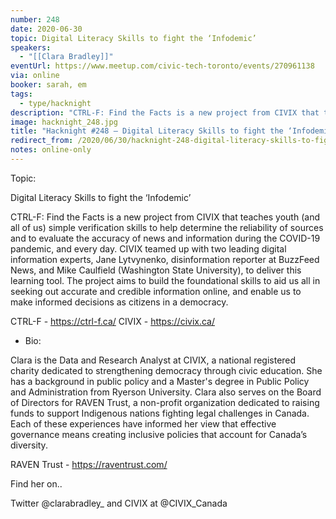 ```yaml
---
number: 248
date: 2020-06-30
topic: Digital Literacy Skills to fight the ‘Infodemic’
speakers:
  - "[[Clara Bradley]]"
eventUrl: https://www.meetup.com/civic-tech-toronto/events/270961138
via: online
booker: sarah, em
tags:
  - type/hacknight
description: "CTRL-F: Find the Facts is a new project from CIVIX that teaches youth (and all of us) simple verification skills to help determine the reliability of sources and to evaluate the accuracy of news and information during the COVID-19 pandemic, and every day. CIVIX teamed up with two leading digital information experts, Jane Lytvynenko, disinformation reporter at BuzzFeed News, and Mike Caulfield (Washington State University), to deliver this learning tool. The project aims to build the foundational skills to aid us all in seeking out accurate and credible information online, and enable us to make informed decisions as citizens in a democracy.  CTRL-F - https://ctrl-f.ca/ | CIVIX - https://civix.ca/"
image: hacknight_248.jpg
title: "Hacknight #248 – Digital Literacy Skills to fight the ‘Infodemic’"
redirect_from: /2020/06/30/hacknight-248-digital-literacy-skills-to-fight-the-infodemic-with-clara-bradley/
notes: online-only
---
```


Topic:

Digital Literacy Skills to fight the ‘Infodemic’

CTRL-F: Find the Facts is a new project from CIVIX that teaches youth (and all of us) simple verification skills to help determine the reliability of sources and to evaluate the accuracy of news and information during the COVID-19 pandemic, and every day. CIVIX teamed up with two leading digital information experts, Jane Lytvynenko, disinformation reporter at BuzzFeed News, and Mike Caulfield (Washington State University), to deliver this learning tool. The project aims to build the foundational skills to aid us all in seeking out accurate and credible information online, and enable us to make informed decisions as citizens in a democracy.

CTRL-F - https://ctrl-f.ca/
CIVIX - https://civix.ca/

+ Bio:

Clara is the Data and Research Analyst at CIVIX, a national registered charity dedicated to strengthening democracy through civic education. She has a background in public policy and a Master's degree in Public Policy and Administration from Ryerson University. Clara also serves on the Board of Directors for RAVEN Trust, a non-profit organization dedicated to raising funds to support Indigenous nations fighting legal challenges in Canada. Each of these experiences have informed her view that effective governance means creating inclusive policies that account for Canada’s diversity.

RAVEN Trust - https://raventrust.com/

Find her on..

Twitter @clarabradley_
and CIVIX at @CIVIX_Canada
